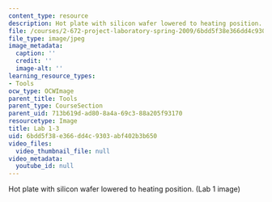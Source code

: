 ```yaml
---
content_type: resource
description: Hot plate with silicon wafer lowered to heating position. (Lab 1 image)
file: /courses/2-672-project-laboratory-spring-2009/6bdd5f38e366dd4c9303abf402b3b650_lab13.jpg
file_type: image/jpeg
image_metadata:
  caption: ''
  credit: ''
  image-alt: ''
learning_resource_types:
- Tools
ocw_type: OCWImage
parent_title: Tools
parent_type: CourseSection
parent_uid: 713b619d-ad80-8a4a-69c3-88a205f93170
resourcetype: Image
title: Lab 1-3
uid: 6bdd5f38-e366-dd4c-9303-abf402b3b650
video_files:
  video_thumbnail_file: null
video_metadata:
  youtube_id: null
---
```

Hot plate with silicon wafer lowered to heating position. (Lab 1 image)

